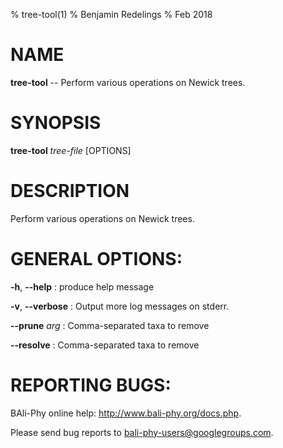 % tree-tool(1)
% Benjamin Redelings
% Feb 2018

# NAME

**tree-tool** -- Perform various operations on Newick trees.

# SYNOPSIS

**tree-tool** _tree-file_ [OPTIONS]

# DESCRIPTION

Perform various operations on Newick trees.

# GENERAL OPTIONS:
**-h**, **--help**
: produce help message

**-v**, **--verbose**
: Output more log messages on stderr.

**--prune** _arg_
: Comma-separated taxa to remove

**--resolve**
: Comma-separated taxa to remove


# REPORTING BUGS:
 BAli-Phy online help: <http://www.bali-phy.org/docs.php>.

Please send bug reports to <bali-phy-users@googlegroups.com>.

